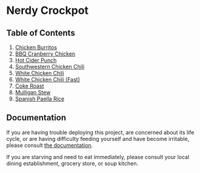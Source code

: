 # Nerdy Crockpot

## Table of Contents

1. [Chicken Burritos](ChickenBurritos.md)
2. [BBQ Cranberry Chicken](BbqCranberryChicken.md)
3. [Hot Cider Punch](HotCiderPunch.md)
4. [Southwestern Chicken Chili](SouthwesternChickenChili.md)
5. [White Chicken Chili](WhiteChickenChili.md)
5. [White Chicken Chili (Fast)](WhiteChickenChiliFast.md)
6. [Coke Roast](CokeRoast.md)
7. [Mulligan Stew](MulliganStew.md)
8. [Spanish Paella Rice](PaellaRice.md)

## Documentation
If you are having trouble deploying this project, are concerned about its life cycle, or are having difficulty feeding yourself and have become irritable, please consult [the documentation](Documentation.md). 

If you are starving and need to eat immediately, please consult your local dining establishment, grocery store, or soup kitchen.
